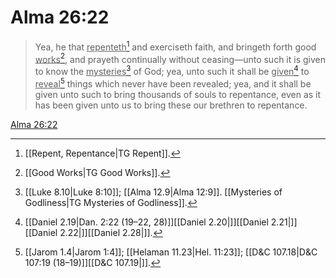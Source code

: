 # Alma 26:22

> Yea, he that <u>repenteth</u>[^a] and exerciseth faith, and bringeth forth good <u>works</u>[^b], and prayeth continually without ceasing—unto such it is given to know the <u>mysteries</u>[^c] of God; yea, unto such it shall be <u>given</u>[^d] to <u>reveal</u>[^e] things which never have been revealed; yea, and it shall be given unto such to bring thousands of souls to repentance, even as it has been given unto us to bring these our brethren to repentance.

[Alma 26:22](https://www.churchofjesuschrist.org/study/scriptures/bofm/alma/26?lang=eng&id=p22#p22)


[^a]: [[Repent, Repentance|TG Repent]].  
[^b]: [[Good Works|TG Good Works]].  
[^c]: [[Luke 8.10|Luke 8:10]]; [[Alma 12.9|Alma 12:9]]. [[Mysteries of Godliness|TG Mysteries of Godliness]].  
[^d]: [[Daniel 2.19|Dan. 2:22 (19–22, 28)]][[Daniel 2.20|]][[Daniel 2.21|]][[Daniel 2.22|]][[Daniel 2.28|]].  
[^e]: [[Jarom 1.4|Jarom 1:4]]; [[Helaman 11.23|Hel. 11:23]]; [[D&C 107.18|D&C 107:19 (18–19)]][[D&C 107.19|]].  
